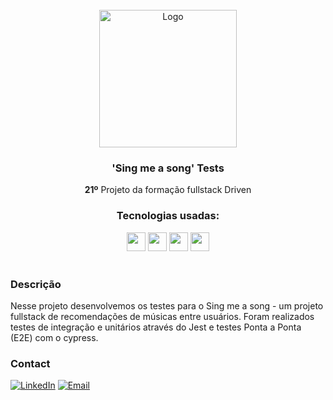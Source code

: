 <!-- This is a Template Repository, use as needed! -->

<!-- Project Summary -->

<br />
<div align="center">
    <img src="https://media.istockphoto.com/vectors/hand-holding-retro-mic-microphone-in-front-of-huge-crowd-vector-id546015598?k=20&m=546015598&s=612x612&w=0&h=xeLDvKBJuqk8OdaOzvma_EeIJcQPiSIKft0BTtIQ4F4=" alt="Logo" width="220">

<h3 align="center">'Sing me a song' Tests</h3>
  <p align="center">
    <strong>21º</strong> Projeto da formação fullstack Driven
  </p>
</div>

<div align="center">
  <h3>Tecnologias usadas: </h3>
  
  <img src="https://img.shields.io/badge/TypeScript-007ACC?style=for-the-badge&logo=typescript&logoColor=white" height="30px"/>
  <img src="https://img.shields.io/badge/Prisma-007ACC?style=for-the-badge&logo=Prisma&logoColor=white" height="30px"/> 
  <img src="https://img.shields.io/badge/Jest-007ACC?style=for-the-badge&logo=Jest&logoColor=white" height="30px"/>
  <img src="https://img.shields.io/badge/Cypress-007ACC?style=for-the-badge&logo=Cypress&logoColor=white" height="30px"/>
</div>

</br>

### Descrição

Nesse projeto desenvolvemos os testes para o Sing me a song - um projeto fullstack de recomendações de músicas entre usuários.
Foram realizados testes de integração e unitários através do Jest e testes Ponta a Ponta (E2E) com o cypress.


<!-- CONTACT -->

### Contact

<a>[![LinkedIn][linkedin-shield]][linkedin-url]</a>
<a>[![Email][slack-shield]][slack-url]</a>

<!-- MARKDOWN LINKS & IMAGES -->

[linkedin-shield]: https://img.shields.io/badge/-LinkedIn-black.svg?style=for-the-badge&logo=linkedin&colorB=blue
[linkedin-url]: [https://www.linkedin.com/in/victorlimah/](https://www.linkedin.com/in/victorlimah/)
[slack-shield]: https://img.shields.io/badge/Email-DB4A39?style=for-the-badge&logo=gmail&logoColor=white
[slack-url]: mailto:victor.lima@dcx.ufpb.br
